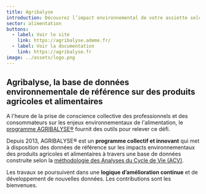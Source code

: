 ```yaml
---
title: Agribalyse
introduction: Découvrez l’impact environnemental de votre assiette selon les indicateurs ACV
sector: alimentation
buttons:
  - label: Voir le site
    link: https://agribalyse.ademe.fr/
  - label: Voir la documentation
    link: https://agribalyse.fr
image: ../assets/logo.png
---
```


## Agribalyse, la base de données environnementale de référence sur des produits agricoles et alimentaires

A l'heure de la prise de conscience collective des professionnels et des consommateurs sur les enjeux environnementaux de l'alimentation, le [programme AGRIBALYSE®]() fournit des outils pour relever ce défi.

Depuis 2013, AGRIBALYSE® est un **programme collectif et innovant** qui met à disposition des données de référence sur les impacts environnementaux des produits agricoles et alimentaires à travers une base de données construite selon la [méthodologie des Analyses du Cycle de Vie (ACV)]().

Les travaux se poursuivent dans une **logique d’amélioration continue** et de développement de nouvelles données. Les contributions sont les bienvenues.
